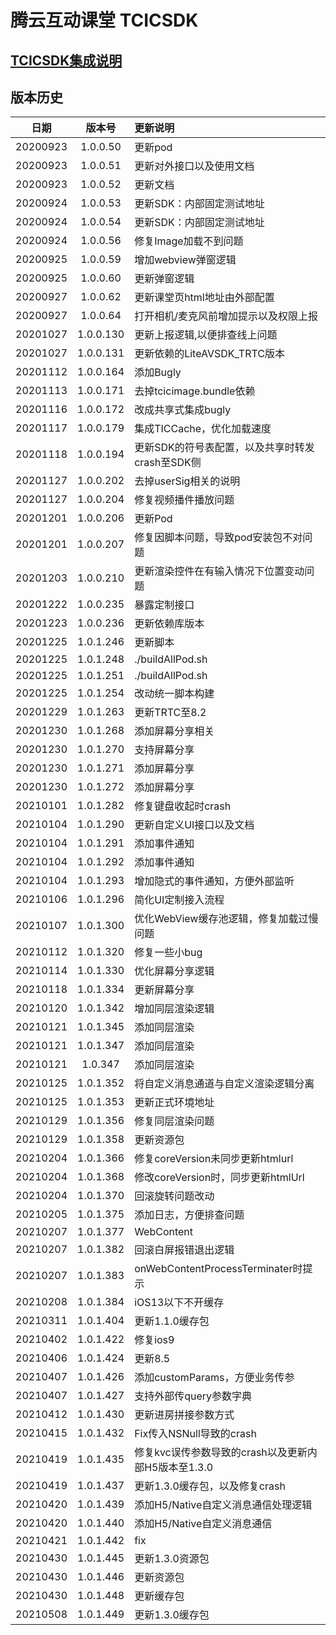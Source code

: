 # 腾云互动课堂 TCICSDK 

## [TCICSDK集成说明](TCICSDK使用说明.md)

## 版本历史

| 日期 | 版本号 |  更新说明 |
|:---------:|:--------:|:-------- |
| 20200923 | 1.0.0.50 | 更新pod |
| 20200923 | 1.0.0.51 | 更新对外接口以及使用文档 |
| 20200923 | 1.0.0.52 | 更新文档 |
| 20200924 | 1.0.0.53 | 更新SDK：内部固定测试地址 |
| 20200924 | 1.0.0.54 | 更新SDK：内部固定测试地址 |
| 20200924 | 1.0.0.56 | 修复Image加载不到问题 |
| 20200925 | 1.0.0.59 | 增加webview弹窗逻辑 |
| 20200925 | 1.0.0.60 | 更新弹窗逻辑 |
| 20200927 | 1.0.0.62 | 更新课堂页html地址由外部配置 |
| 20200927 | 1.0.0.64 | 打开相机/麦克风前增加提示以及权限上报 |
| 20201027 | 1.0.0.130 | 更新上报逻辑,以便排查线上问题 |
| 20201027 | 1.0.0.131 | 更新依赖的LiteAVSDK_TRTC版本 |
| 20201112 | 1.0.0.164 | 添加Bugly |
| 20201113 | 1.0.0.171 | 去掉tcicimage.bundle依赖 |
| 20201116 | 1.0.0.172 | 改成共享式集成bugly |
| 20201117 | 1.0.0.179 | 集成TICCache，优化加载速度 |
| 20201118 | 1.0.0.194 | 更新SDK的符号表配置，以及共享时转发crash至SDK侧 |
| 20201127 | 1.0.0.202 | 去掉userSig相关的说明 |
| 20201127 | 1.0.0.204 | 修复视频播件播放问题 |
| 20201201 | 1.0.0.206 | 更新Pod |
| 20201201 | 1.0.0.207 | 修复因脚本问题，导致pod安装包不对问题 |
| 20201203 | 1.0.0.210 | 更新渲染控件在有输入情况下位置变动问题 |
| 20201222 | 1.0.0.235 | 暴露定制接口 |
| 20201223 | 1.0.0.236 | 更新依赖库版本 |
| 20201225 | 1.0.1.246 | 更新脚本 |
| 20201225 | 1.0.1.248 | ./buildAllPod.sh |
| 20201225 | 1.0.1.251 | ./buildAllPod.sh |
| 20201225 | 1.0.1.254 | 改动统一脚本构建 |
| 20201229 | 1.0.1.263 | 更新TRTC至8.2 |
| 20201230 | 1.0.1.268 | 添加屏幕分享相关 |
| 20201230 | 1.0.1.270 | 支持屏幕分享 |
| 20201230 | 1.0.1.271 | 添加屏幕分享 |
| 20201230 | 1.0.1.272 | 添加屏幕分享 |
| 20210101 | 1.0.1.282 | 修复键盘收起时crash |
| 20210104 | 1.0.1.290 | 更新自定义UI接口以及文档 |
| 20210104 | 1.0.1.291 | 添加事件通知 |
| 20210104 | 1.0.1.292 | 添加事件通知 |
| 20210104 | 1.0.1.293 | 增加隐式的事件通知，方便外部监听 |
| 20210106 | 1.0.1.296 | 简化UI定制接入流程 |
| 20210107 | 1.0.1.300 | 优化WebView缓存池逻辑，修复加载过慢问题 |
| 20210112 | 1.0.1.320 | 修复一些小bug |
| 20210114 | 1.0.1.330 | 优化屏幕分享逻辑 |
| 20210118 | 1.0.1.334 | 更新屏幕分享 |
| 20210120 | 1.0.1.342 | 增加同层渲染逻辑 |
| 20210121 | 1.0.1.345 | 添加同层渲染 |
| 20210121 | 1.0.1.347 | 添加同层渲染 |
| 20210121 | 1.0.347 | 添加同层渲染 |
| 20210125 | 1.0.1.352 | 将自定义消息通道与自定义渲染逻辑分离 |
| 20210125 | 1.0.1.353 | 更新正式环境地址 |
| 20210129 | 1.0.1.356 | 修复同层渲染问题 |
| 20210129 | 1.0.1.358 | 更新资源包 |
| 20210204 | 1.0.1.366 | 修复coreVersion未同步更新htmlurl |
| 20210204 | 1.0.1.368 | 修改coreVersion时，同步更新htmlUrl |
| 20210204 | 1.0.1.370 | 回滚旋转问题改动 |
| 20210205 | 1.0.1.375 | 添加日志，方便排查问题 |
| 20210207 | 1.0.1.377 | WebContent |
| 20210207 | 1.0.1.382 | 回滚白屏报错退出逻辑 |
| 20210207 | 1.0.1.383 | onWebContentProcessTerminater时提示 |
| 20210208 | 1.0.1.384 | iOS13以下不开缓存 |
| 20210311 | 1.0.1.404 | 更新1.1.0缓存包 |
| 20210402 | 1.0.1.422 | 修复ios9 |
| 20210406 | 1.0.1.424 | 更新8.5 |
| 20210407 | 1.0.1.426 | 添加customParams，方便业务传参 |
| 20210407 | 1.0.1.427 | 支持外部传query参数字典 |
| 20210412 | 1.0.1.430 | 更新进房拼接参数方式 |
| 20210415 | 1.0.1.432 | Fix传入NSNull导致的crash |
| 20210419 | 1.0.1.435 | 修复kvc误传参数导致的crash以及更新内部H5版本至1.3.0 |
| 20210419 | 1.0.1.437 | 更新1.3.0缓存包，以及修复crash |
| 20210420 | 1.0.1.439 | 添加H5/Native自定义消息通信处理逻辑 |
| 20210420 | 1.0.1.440 | 添加H5/Native自定义消息通信 |
| 20210421 | 1.0.1.442 | fix |
| 20210430 | 1.0.1.445 | 更新1.3.0资源包 |
| 20210430 | 1.0.1.446 | 更新资源包 |
| 20210430 | 1.0.1.448 | 更新缓存包 |
| 20210508 | 1.0.1.449 | 更新1.3.0缓存包 |
